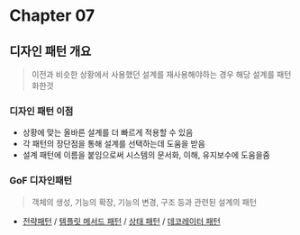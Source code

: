 # Chapter 07

## 디자인 패턴 개요

> 이전과 비슷한 상황에서 사용했던 설계를 재사용해야하는 경우 해당 설계를 패턴화한것

### 디자인 패턴 이점

- 상황에 맞는 올바른 설계를 더 빠르게 적용할 수 있음
- 각 패턴의 장단점을 통해 설계를 선택하는데 도움을 받음
- 설계 패턴에 이름을 붙임으로써 시스템의 문서화, 이해, 유지보수에 도움을줌

### GoF 디자인패턴

> 객체의 생성, 기능의 확장, 기능의 변경, 구조 등과 관련된 설계의 패턴

- [전략패턴](https://github.com/hyew-kim/oop-book-study/blob/main/part3/chapter07/1/startegy.md) / [템플릿 메서드 패턴](https://github.com/hyew-kim/oop-book-study/blob/main/part3/chapter07/1/template-method.md) / [상태 패턴](https://github.com/hyew-kim/oop-book-study/blob/main/part3/chapter07/1/state.md) / [데코레이터 패턴](https://github.com/hyew-kim/oop-book-study/blob/main/part3/chapter07/1/decorator.md)
